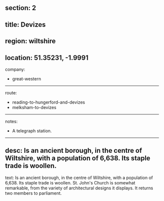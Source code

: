 section: 2
----
title: Devizes
----
region: wiltshire
----
location: 51.35231, -1.9991
----
company:
- great-western
----
route:
- reading-to-hungerford-and-devizes
- melksham-to-devizes
----
notes:
- A telegraph station.
----
desc: Is an ancient borough, in the centre of Wiltshire, with a population of 6,638. Its staple trade is woollen.
----
text: Is an ancient borough, in the centre of Wiltshire, with a population of 6,638. Its staple trade is woollen. St. John's Church is somewhat remarkable, from the variety of architectural designs it displays. It returns two members to parliament.
